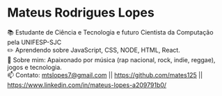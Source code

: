 # Mateus Rodrigues Lopes

📚 Estudante de Ciência e Tecnologia e futuro Cientista da Computação pela UNIFESP-SJC
<br/>✏️ Aprendendo sobre JavaScript, CSS, NODE, HTML, React. 
<br/>💬 Sobre mim: Apaixonado por música (rap nacional, rock, indie, reggae), jogos e tecnologia.
<br/>📫 Contato: mtslopes7@gmail.com || https://github.com/mates125 || https://www.linkedin.com/in/mateus-lopes-a209791b0/
